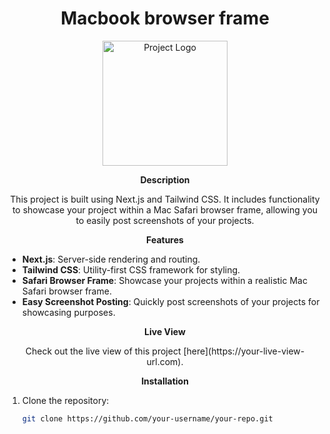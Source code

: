 

<h1 align="center">Macbook browser frame</h1><p align="center">
  <img src="https://res.cloudinary.com/dzxorfube/image/upload/v1707290524/samples/website%20screenshot/Screenshot_2024-02-07_125141_yn0nyh.png" alt="Project Logo" width="200" />
</p>


<p align="center">
  <b>Description</b>
</p>

<p align="center">
  This project is built using Next.js and Tailwind CSS. It includes functionality to showcase your project within a Mac Safari browser frame, allowing you to easily post screenshots of your projects.
</p>

<p align="center">
  <b>Features</b>
</p>

- **Next.js**: Server-side rendering and routing.
- **Tailwind CSS**: Utility-first CSS framework for styling.
- **Safari Browser Frame**: Showcase your projects within a realistic Mac Safari browser frame.
- **Easy Screenshot Posting**: Quickly post screenshots of your projects for showcasing purposes.

<p align="center">
  <b>Live View</b>
</p>

<p align="center">
  Check out the live view of this project [here](https://your-live-view-url.com).
</p>

<p align="center">
  <b>Installation</b>
</p>

1. Clone the repository:
   ```sh
   git clone https://github.com/your-username/your-repo.git
